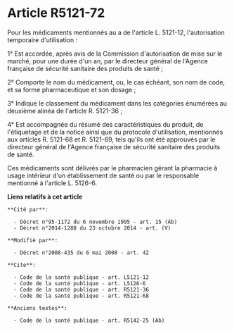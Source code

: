 # Article R5121-72

Pour les médicaments mentionnés au a de l'article L. 5121-12, l'autorisation temporaire d'utilisation : 

1° Est accordée, après avis de la Commission d'autorisation de mise sur le marché, pour une durée d'un an, par le directeur
général de l'Agence française de sécurité sanitaire des produits de santé ; 

2° Comporte le nom du médicament, ou, le cas échéant, son nom de code, et sa forme pharmaceutique et son dosage ; 

3° Indique le classement du médicament dans les catégories énumérées au deuxième alinéa de l'article R. 5121-36 ; 

4° Est accompagnée du résumé des caractéristiques du produit, de l'étiquetage et de la notice ainsi que du protocole
d'utilisation, mentionnés aux articles R. 5121-68 et R. 5121-69, tels qu'ils ont été approuvés par le directeur général de
l'Agence française de sécurité sanitaire des produits de santé. 

Ces médicaments sont délivrés par le pharmacien gérant la pharmacie à usage intérieur d'un établissement de santé ou par le
responsable mentionné à l'article L. 5126-6.

**Liens relatifs à cet article**

	**Cité par**:

	  - Décret n°95-1172 du 6 novembre 1995 - art. 15 (Ab)
	  - Décret n°2014-1288 du 23 octobre 2014 - art. (V)

	**Modifié par**:

	  - Décret n°2008-435 du 6 mai 2008 - art. 42

	**Cite**:

	  - Code de la santé publique - art. L5121-12
	  - Code de la santé publique - art. L5126-6
	  - Code de la santé publique - art. R5121-36
	  - Code de la santé publique - art. R5121-68

	**Anciens textes**:

	  - Code de la santé publique - art. R5142-25 (Ab)
